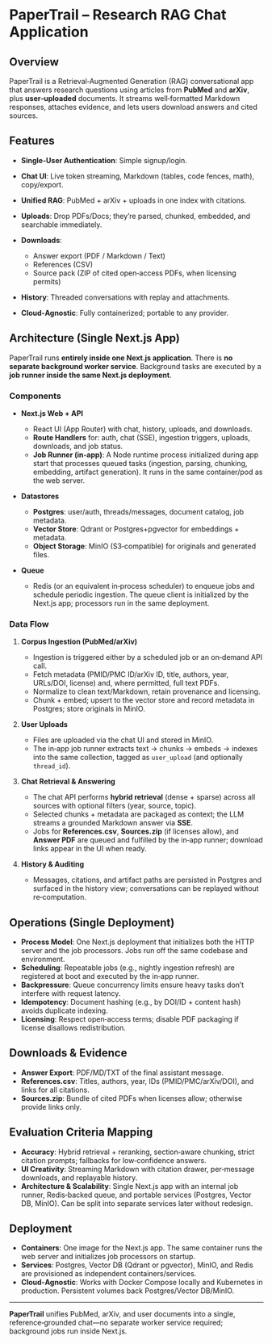 # PaperTrail – Research RAG Chat Application

## Overview

PaperTrail is a Retrieval‑Augmented Generation (RAG) conversational app that answers research questions using articles from **PubMed** and **arXiv**, plus **user‑uploaded** documents. It streams well‑formatted Markdown responses, attaches evidence, and lets users download answers and cited sources.

## Features

* **Single‑User Authentication**: Simple signup/login.
* **Chat UI**: Live token streaming, Markdown (tables, code fences, math), copy/export.
* **Unified RAG**: PubMed + arXiv + uploads in one index with citations.
* **Uploads**: Drop PDFs/Docs; they’re parsed, chunked, embedded, and searchable immediately.
* **Downloads**:

  * Answer export (PDF / Markdown / Text)
  * References (CSV)
  * Source pack (ZIP of cited open‑access PDFs, when licensing permits)
* **History**: Threaded conversations with replay and attachments.
* **Cloud‑Agnostic**: Fully containerized; portable to any provider.

## Architecture (Single Next.js App)

PaperTrail runs **entirely inside one Next.js application**. There is **no separate background worker service**. Background tasks are executed by a **job runner inside the same Next.js deployment**.

### Components

* **Next.js Web + API**

  * React UI (App Router) with chat, history, uploads, and downloads.
  * **Route Handlers** for: auth, chat (SSE), ingestion triggers, uploads, downloads, and job status.
  * **Job Runner (in‑app)**: A Node runtime process initialized during app start that processes queued tasks (ingestion, parsing, chunking, embedding, artifact generation). It runs in the same container/pod as the web server.
* **Datastores**

  * **Postgres**: user/auth, threads/messages, document catalog, job metadata.
  * **Vector Store**: Qdrant or Postgres+pgvector for embeddings + metadata.
  * **Object Storage**: MinIO (S3‑compatible) for originals and generated files.
* **Queue**

  * Redis (or an equivalent in‑process scheduler) to enqueue jobs and schedule periodic ingestion. The queue client is initialized by the Next.js app; processors run in the same deployment.

### Data Flow

1. **Corpus Ingestion (PubMed/arXiv)**

   * Ingestion is triggered either by a scheduled job or an on‑demand API call.
   * Fetch metadata (PMID/PMC ID/arXiv ID, title, authors, year, URLs/DOI, license) and, where permitted, full text PDFs.
   * Normalize to clean text/Markdown, retain provenance and licensing.
   * Chunk + embed; upsert to the vector store and record metadata in Postgres; store originals in MinIO.

2. **User Uploads**

   * Files are uploaded via the chat UI and stored in MinIO.
   * The in‑app job runner extracts text → chunks → embeds → indexes into the same collection, tagged as `user_upload` (and optionally `thread_id`).

3. **Chat Retrieval & Answering**

   * The chat API performs **hybrid retrieval** (dense + sparse) across all sources with optional filters (year, source, topic).
   * Selected chunks + metadata are packaged as context; the LLM streams a grounded Markdown answer via **SSE**.
   * Jobs for **References.csv**, **Sources.zip** (if licenses allow), and **Answer PDF** are queued and fulfilled by the in‑app runner; download links appear in the UI when ready.

4. **History & Auditing**

   * Messages, citations, and artifact paths are persisted in Postgres and surfaced in the history view; conversations can be replayed without re‑computation.

## Operations (Single Deployment)

* **Process Model**: One Next.js deployment that initializes both the HTTP server and the job processors. Jobs run off the same codebase and environment.
* **Scheduling**: Repeatable jobs (e.g., nightly ingestion refresh) are registered at boot and executed by the in‑app runner.
* **Backpressure**: Queue concurrency limits ensure heavy tasks don’t interfere with request latency.
* **Idempotency**: Document hashing (e.g., by DOI/ID + content hash) avoids duplicate indexing.
* **Licensing**: Respect open‑access terms; disable PDF packaging if license disallows redistribution.

## Downloads & Evidence

* **Answer Export**: PDF/MD/TXT of the final assistant message.
* **References.csv**: Titles, authors, year, IDs (PMID/PMC/arXiv/DOI), and links for all citations.
* **Sources.zip**: Bundle of cited PDFs when licenses allow; otherwise provide links only.

## Evaluation Criteria Mapping

* **Accuracy**: Hybrid retrieval + reranking, section‑aware chunking, strict citation prompts; fallbacks for low‑confidence answers.
* **UI Creativity**: Streaming Markdown with citation drawer, per‑message downloads, and replayable history.
* **Architecture & Scalability**: Single Next.js app with an internal job runner, Redis‑backed queue, and portable services (Postgres, Vector DB, MinIO). Can be split into separate services later without redesign.

## Deployment

* **Containers**: One image for the Next.js app. The same container runs the web server and initializes job processors on startup.
* **Services**: Postgres, Vector DB (Qdrant or pgvector), MinIO, and Redis are provisioned as independent containers/services.
* **Cloud‑Agnostic**: Works with Docker Compose locally and Kubernetes in production. Persistent volumes back Postgres/Vector DB/MinIO.

---

**PaperTrail** unifies PubMed, arXiv, and user documents into a single, reference‑grounded chat—no separate worker service required; background jobs run inside Next.js.